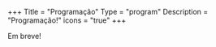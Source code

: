 +++
Title = "Programação"
Type = "program"
Description = "Programação!"
icons = "true"
+++

Em breve!
